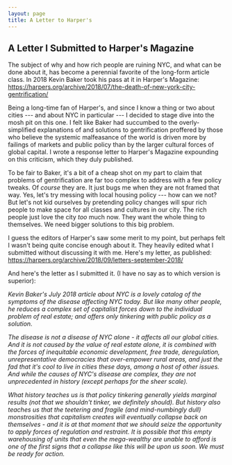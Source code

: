 ```yaml
---
layout: page
title: A Letter to Harper's
---
```


## A Letter I Submitted to Harper's Magazine 

The subject of why and how rich people are ruining NYC, and what can be
done about it, has become a perennial favorite of the long-form article
class. In 2018 Kevin Baker took his pass at it in Harper's Magazine:  
https://harpers.org/archive/2018/07/the-death-of-new-york-city-gentrification/

Being a long-time fan of Harper's, and since I know a thing or two
about cities --- and about NYC in particular --- I decided to stage
dive into the mosh pit on this one. I felt like Baker had succumbed to
the overly-simplified explanations of and solutions to gentrification
proffered by those who believe the systemic malfeasance of the world is
driven more by failings of markets and public policy than by the larger
cultural forces of global capital. I wrote a response letter to Harper's
Magazine expounding on this criticism, which they duly published.

To be fair to Baker, it's a bit of a cheap shot on my part to claim
that problems of gentrification are far too complex to address with a
few policy tweaks. Of *course* they are. It just bugs me when they are not
framed that way. Yes, let's try messing with local housing policy ---
how can we not? But let's not kid ourselves by pretending policy changes
will spur rich people to make space for all classes and cultures in our
city. The rich people just love the city *too* much now. They want the
whole thing to themselves. We need bigger solutions to this big problem.

I guess the editors of Harper's saw some merit to my point, but perhaps
felt I wasn't being quite concise enough about it. They heavily edited
what I submitted without discussing it with me. Here's my letter, as
published:  
https://harpers.org/archive/2018/09/letters-september-2018/

And here's the letter as I submitted it. (I have no say as to which
version is superior):

_Kevin Baker's July 2018 article about NYC is a lovely catalog of the
symptoms of the disease affecting NYC today. But like many other people,
he reduces a complex set of capitalist forces down to the individual
problem of real estate; and offers only tinkering with public policy as
a solution._

_The disease is not a disease of NYC alone - it affects all our global
cities. And it is not caused by the value of real estate alone, it is
combined with the forces of inequitable economic development, free
trade, deregulation, unrepresentative democracies that over-empower
rural areas, and just the fad that it's cool to live in cities these
days, among a host of other issues. And while the causes of NYC's
disease are complex, they are not unprecedented in history (except
perhaps for the sheer scale)._

_What history teaches us is that policy tinkering generally yields
marginal results (not that we shouldn't tinker, we definitely should).
But history also teaches us that the teetering and fragile (and
mind-numbingly dull) monstrosities that capitalism creates will
eventually collapse back on themselves - and it is at that moment that
we should seize the opportunity to apply forces of regulation and
restraint. It is possible that this empty warehousing of units that even
the mega-wealthy are unable to afford is one of the first signs that a
collapse like this will be upon us soon. We must be ready for action._





